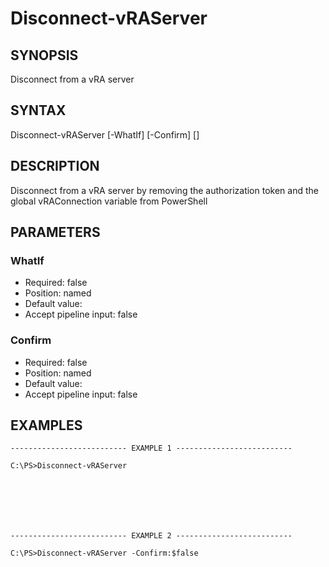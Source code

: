 # Disconnect-vRAServer

## SYNOPSIS
    
Disconnect from a vRA server

## SYNTAX
 Disconnect-vRAServer [-WhatIf] [-Confirm] [<CommonParameters>]    

## DESCRIPTION

Disconnect from a vRA server by removing the authorization token and the global vRAConnection variable from PowerShell

## PARAMETERS


### WhatIf

* Required: false
* Position: named
* Default value: 
* Accept pipeline input: false

### Confirm

* Required: false
* Position: named
* Default value: 
* Accept pipeline input: false
## EXAMPLES
```
-------------------------- EXAMPLE 1 --------------------------

C:\PS>Disconnect-vRAServer







-------------------------- EXAMPLE 2 --------------------------

C:\PS>Disconnect-vRAServer -Confirm:$false
```

